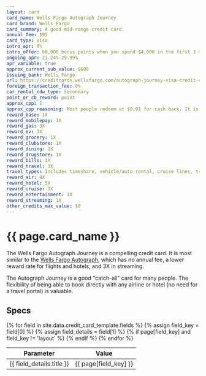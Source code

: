 ```yaml
---
layout: card
card_name: Wells Fargo Autograph Journey
card_brand: Wells Fargo
card_summary: A good mid-range credit card.
annual_fee: $95
card_type: Visa
intro_apr: 0%
intro_offer: 60,000 bonus points when you spend $4,000 in the first 3 months.
ongoing_apr: 21.24%-29.99%
apr_variable: true
approx_current_sub_value: $600
issuing_bank: Wells Fargo
url: https://creditcards.wellsfargo.com/autograph-journey-visa-credit-card
foreign_transaction_fee: 0%
car_rental_cdw_type: Secondary
point_or_cb_reward: point
approx_cpp: 1
approx_cpp_reasoning: Most people redeem at $0.01 for cash back. It is possible to get higher values with transfer partner combinations, or less.
reward_base: 1X
reward_mobilepay: 1X
reward_gas: 3X
reward_ev: 3X
reward_grocery: 1X
reward_clubstore: 1X
reward_dining: 3X
reward_drugstore: 1X
reward_bills: 1X
reward_travel: 3X
travel_types: Includes timeshare, vehicle/auto rental, cruise lines, travel agencies, discount travel sites, campgrounds. Flights and hotels have a higher 4X and 5X reward, respectively.
reward_air: 4X
reward_hotel: 5X
reward_cruise: 3X
reward_entertainment: 1X
reward_streaming: 1X
other_credits_max_value: $0
---
```


<h1>{{ page.card_name }}</h1>

The Wells Fargo Autograph Journey is a compelling credit card. It is most similar to the [Wells Fargo Autograph](/_cards/wells-fargo-autograph), which has no annual fee, a lower reward rate for flights and hotels, and 3X in streaming.

The Autograph Journey is a good "catch-all" card for many people. The flexibility of being able to book directly with any airline or hotel (no need for a travel portal) is valuable.

## Specs

<table>
  <thead>
    <tr>
      <th>Parameter</th>
      <th>Value</th>
    </tr>
  </thead>
  <tbody>
    {% for field in site.data.credit_card_template.fields %}
    {% assign field_key = field[0] %}
    {% assign field_details = field[1] %}
    {% if page[field_key] and field_key != 'layout' %}
    <tr>
      <td>{{ field_details.title }}</td>
      <td>{{ page[field_key] }}</td>
    </tr>
    {% endif %}
    {% endfor %}
  </tbody>
</table>
